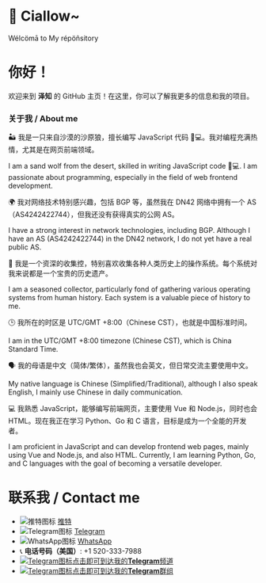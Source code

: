 # 👋 Ciallow~

Wélcömā to My répöñsitory

# 你好！

欢迎来到 **泽知** 的 GitHub 主页！在这里，你可以了解我更多的信息和我的项目。

### 关于我 / About me

🏜️ 我是一只来自沙漠的沙原狼，擅长编写 JavaScript 代码 🐺💻。我对编程充满热情，尤其是在网页前端领域。  

I am a sand wolf from the desert, skilled in writing JavaScript code 🐺💻. I am passionate about programming, especially in the field of web frontend development.

🌍 我对网络技术特别感兴趣，包括 BGP 等，虽然我在 DN42 网络中拥有一个 AS（AS4242422744），但我还没有获得真实的公网 AS。  

I have a strong interest in network technologies, including BGP. Although I have an AS (AS4242422744) in the DN42 network, I do not yet have a real public AS.

📜 我是一个资深的收集控，特别喜欢收集各种人类历史上的操作系统。每个系统对我来说都是一个宝贵的历史遗产。  

I am a seasoned collector, particularly fond of gathering various operating systems from human history. Each system is a valuable piece of history to me.

🕒 我所在的时区是 UTC/GMT +8:00（Chinese CST），也就是中国标准时间。  

I am in the UTC/GMT +8:00 timezone (Chinese CST), which is China Standard Time.

🗣️ 我的母语是中文（简体/繁体），虽然我也会英文，但日常交流主要使用中文。  

My native language is Chinese (Simplified/Traditional), although I also speak English, I mainly use Chinese in daily communication.

💻 我熟悉 JavaScript，能够编写前端网页，主要使用 Vue 和 Node.js，同时也会 HTML。现在我正在学习 Python、Go 和 C 语言，目标是成为一个全能的开发者。  

I am proficient in JavaScript and can develop frontend web pages, mainly using Vue and Node.js, and also HTML. Currently, I am learning Python, Go, and C languages with the goal of becoming a versatile developer.

# 联系我 / Contact me

- ![推特图标](https://img.icons8.com/material-outlined/24/000000/twitter.png) [推特](https://x.com/linmonfur)
- ![Telegram图标](https://img.icons8.com/material-outlined/24/000000/telegram-app.png) [Telegram](https://t.me/linmonfur)
- ![WhatsApp图标](https://img.icons8.com/material-outlined/24/000000/whatsapp.png) [WhatsApp](https://wa.me/+37159732312)
- 📞 **电话号码（美国）**: +1 520-333-7988
- [![Telegram图标](https://img.icons8.com/material-outlined/24/000000/telegram-app.png)点击即可到达我的**Telegram**频道](https://t.me/zezhiya_channel)
- [![Telegram图标](https://img.icons8.com/material-outlined/24/000000/telegram-app.png)点击即可到达我的**Telegram**群组](https://t.me/zezhi_group)
